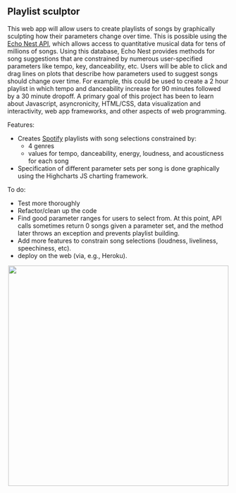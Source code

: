 ## Playlist sculptor

This web app will allow users to create playlists of songs by graphically sculpting how their parameters change over time. This is possible using the [Echo Nest API](http://developer.echonest.com), which allows access to quantitative musical data for tens of millions of songs. Using this database, Echo Nest provides methods for song suggestions that are constrained by numerous user-specified parameters like tempo, key, danceability, etc. Users will be able to click and drag lines on plots that describe how parameters used to suggest songs should change over time. For example, this could be used to create a 2 hour playlist in which tempo and danceability increase for 90 minutes followed by a 30 minute dropoff. A primary goal of this project has been to learn about Javascript, asyncronicity, HTML/CSS, data visualization and interactivity, web app frameworks, and other aspects of web programming.

Features:

* Creates [Spotify](https://www.spotify.com) playlists with song selections constrained by:
  - 4 genres
  - values for tempo, danceability, energy, loudness, and acousticness for each song
* Specification of different parameter sets per song is done graphically using the Highcharts JS charting framework.


To do:

* Test more thoroughly
* Refactor/clean up the code
* Find good parameter ranges for users to select from. At this point, API calls sometimes return 0 songs given a parameter set, and the method later throws an exception and prevents playlist building.
* Add more features to constrain song selections (loudness, liveliness, speechiness, etc).
* deploy on the web (via, e.g., Heroku).

<p align="center">
  <img src="https://raw.githubusercontent.com/christopherjamesryan/Playlist-Sculptor/master/example_imge.png"  width=500/>
</p>